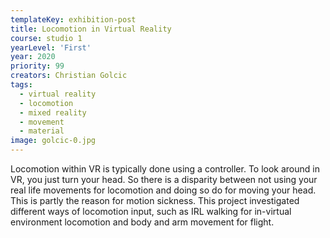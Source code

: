 ```yaml
---
templateKey: exhibition-post
title: Locomotion in Virtual Reality
course: studio 1
yearLevel: 'First'
year: 2020
priority: 99
creators: Christian Golcic
tags:
  - virtual reality
  - locomotion
  - mixed reality
  - movement
  - material
image: golcic-0.jpg
---
```


Locomotion within VR is typically done using a controller. To look around in VR, you just turn your head. So there is a disparity between not using your real life movements for locomotion and doing so do for moving your head. This is partly the reason for motion sickness. This project investigated different ways of locomotion input, such as IRL walking for in-virtual environment locomotion and body and arm movement for flight.
